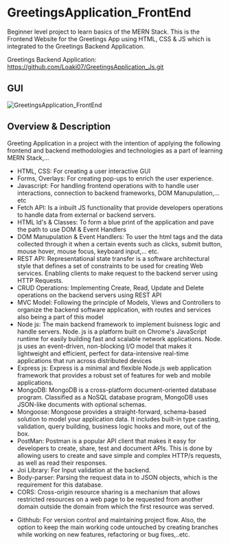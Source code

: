 # GreetingsApplication_FrontEnd

Beginner level project to learn basics of the MERN Stack. This is the Frontend Website for the Greetings App using HTML, CSS &amp; JS which is integrated to the Greetings Backend Application.

Greetings Backend Application: https://github.com/Loaki07/GreetingsApplication_Js.git

## GUI
![GreetingsApplication_FrontEnd](https://user-images.githubusercontent.com/66478092/94977355-fbbff900-0535-11eb-9cc7-71e6d1a3f004.jpeg)

## Overview & Description

Greeting Application in a project with the intention of applying the following frontend and backend methodologies and technologies as a part of learning MERN Stack,...

- HTML, CSS: For creating a user interactive GUI
- Forms, Overlays: For creating pop-ups to enrich the user experience.
- Javascript: For handling frontend operations with to handle user interactions, connection to backend frameworks, DOM Manupulation,... etc
- Fetch API: Is a inbuilt JS functionality that provide developers operations to handle data from external or backend servers.
- HTML Id's & Classes: To form a blue print of the application and pave the path to use DOM & Event Handlers
- DOM Manupulation & Event Handlers: To user the html tags and the data collected through it when a certain events such as clicks, submit button, mouse hover, mouse focus, keyboard input,... etc.
- REST API: Representational state transfer is a software architectural style that defines a set of constraints to be used for creating Web services. Enabling clients to make request to the backend server using HTTP Requests.
- CRUD Operations: Implementing Create, Read, Update and Delete operations on the backend servers using REST API
- MVC Model: Following the principle of Models, Views and Controllers to organize the backend software application, with routes and services also being a part of this model
- Node js: The main backend framework to implement buisness logic and handle servers. Node. js is a platform built on Chrome's JavaScript runtime for easily building fast and scalable network applications. Node. js uses an event-driven, non-blocking I/O model that makes it lightweight and efficient, perfect for data-intensive real-time applications that run across distributed devices
- Express js: Express is a minimal and flexible Node.js web application framework that provides a robust set of features for web and mobile applications.
- MongoDB: MongoDB is a cross-platform document-oriented database program. Classified as a NoSQL database program, MongoDB uses JSON-like documents with optional schemas.
- Mongoose: Mongoose provides a straight-forward, schema-based solution to model your application data. It includes built-in type casting, validation, query building, business logic hooks and more, out of the box.
- PostMan: Postman is a popular API client that makes it easy for developers to create, share, test and document APIs. This is done by allowing users to create and save simple and complex HTTP/s requests, as well as read their responses.
- Joi Library: For Input validation at the backend.
- Body-parser: Parsing the request data in to JSON objects, which is the requirement for this database.
- CORS: Cross-origin resource sharing is a mechanism that allows restricted resources on a web page to be requested from another domain outside the domain from which the first resource was served.
* Githhub: For version control and maintaining project flow. Also, the option to keep the main working code untouched by creating branches while working on new features, refactoring or bug fixes,..etc.
